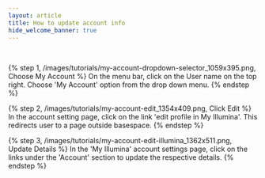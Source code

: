 ```yaml
---
layout: article
title: How to update account info
hide_welcome_banner: true
---
```

<br />

{% step 1, /images/tutorials/my-account-dropdown-selector_1059x395.png, Choose My Account %}
On the menu bar, click on the User name on the top right. Choose 'My Account' option from the drop down menu. 
{% endstep %}

{% step 2, /images/tutorials/my-account-edit_1354x409.png, Click Edit %}
In the account setting page, click on the link 'edit profile in My Illumina'. This redirects user to a page outside basespace.
{% endstep %}

{% step 3, /images/tutorials/my-account-edit-illumina_1362x511.png, Update Details %}
In the 'My Illumina' account settings page, click on the links under the 'Account' section to update the respective details.
{% endstep %}


